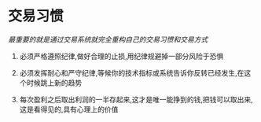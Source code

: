 # 交易习惯

_最重要的就是通过交易系统就完全重构自己的交易习惯和交易方式_

1. 必须严格遵照纪律,做好合理的止损,用纪律规避掉一部分风险于恐惧

2. 必须发挥耐心和严守纪律,等候你的技术指标或系统告诉你反转已经发生,在这个时候跳上新的趋势

3. 每次盈利之后取出利润的一半存起来,这才是唯一能挣到的钱,把钱可以取出来,这是看得见的,具有心理上的价值
